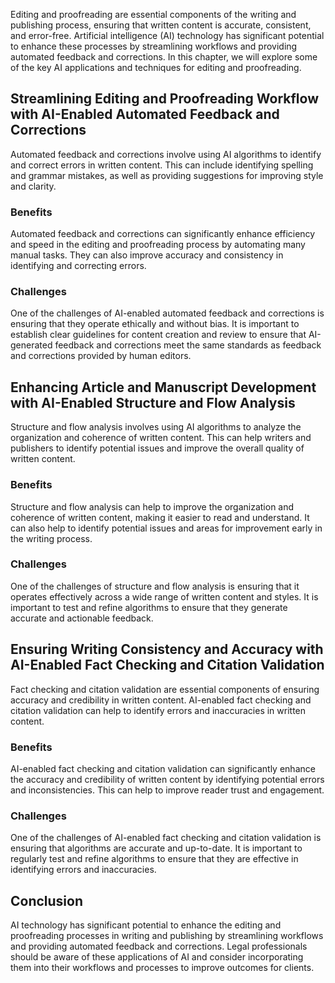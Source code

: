 

Editing and proofreading are essential components of the writing and publishing process, ensuring that written content is accurate, consistent, and error-free. Artificial intelligence (AI) technology has significant potential to enhance these processes by streamlining workflows and providing automated feedback and corrections. In this chapter, we will explore some of the key AI applications and techniques for editing and proofreading.

Streamlining Editing and Proofreading Workflow with AI-Enabled Automated Feedback and Corrections
-------------------------------------------------------------------------------------------------

Automated feedback and corrections involve using AI algorithms to identify and correct errors in written content. This can include identifying spelling and grammar mistakes, as well as providing suggestions for improving style and clarity.

### Benefits

Automated feedback and corrections can significantly enhance efficiency and speed in the editing and proofreading process by automating many manual tasks. They can also improve accuracy and consistency in identifying and correcting errors.

### Challenges

One of the challenges of AI-enabled automated feedback and corrections is ensuring that they operate ethically and without bias. It is important to establish clear guidelines for content creation and review to ensure that AI-generated feedback and corrections meet the same standards as feedback and corrections provided by human editors.

Enhancing Article and Manuscript Development with AI-Enabled Structure and Flow Analysis
----------------------------------------------------------------------------------------

Structure and flow analysis involves using AI algorithms to analyze the organization and coherence of written content. This can help writers and publishers to identify potential issues and improve the overall quality of written content.

### Benefits

Structure and flow analysis can help to improve the organization and coherence of written content, making it easier to read and understand. It can also help to identify potential issues and areas for improvement early in the writing process.

### Challenges

One of the challenges of structure and flow analysis is ensuring that it operates effectively across a wide range of written content and styles. It is important to test and refine algorithms to ensure that they generate accurate and actionable feedback.

Ensuring Writing Consistency and Accuracy with AI-Enabled Fact Checking and Citation Validation
-----------------------------------------------------------------------------------------------

Fact checking and citation validation are essential components of ensuring accuracy and credibility in written content. AI-enabled fact checking and citation validation can help to identify errors and inaccuracies in written content.

### Benefits

AI-enabled fact checking and citation validation can significantly enhance the accuracy and credibility of written content by identifying potential errors and inconsistencies. This can help to improve reader trust and engagement.

### Challenges

One of the challenges of AI-enabled fact checking and citation validation is ensuring that algorithms are accurate and up-to-date. It is important to regularly test and refine algorithms to ensure that they are effective in identifying errors and inaccuracies.

Conclusion
----------

AI technology has significant potential to enhance the editing and proofreading processes in writing and publishing by streamlining workflows and providing automated feedback and corrections. Legal professionals should be aware of these applications of AI and consider incorporating them into their workflows and processes to improve outcomes for clients.


